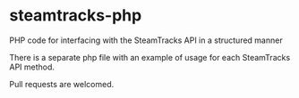 steamtracks-php
===============
PHP code for interfacing with the SteamTracks API in a structured manner

There is a separate php file with an example of usage for each SteamTracks API method. 

Pull requests are welcomed.
